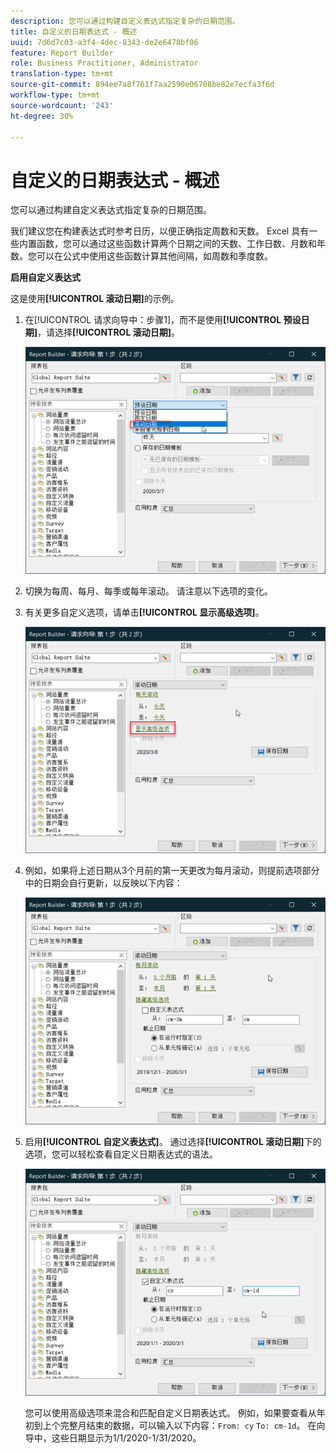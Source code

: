 ```yaml
---
description: 您可以通过构建自定义表达式指定复杂的日期范围。
title: 自定义的日期表达式 - 概述
uuid: 7d6d7c03-a3f4-4dec-8343-de2e6478bf06
feature: Report Builder
role: Business Practitioner, Administrator
translation-type: tm+mt
source-git-commit: 894ee7a8f761f7aa2590e06708be82e7ecfa3f6d
workflow-type: tm+mt
source-wordcount: '243'
ht-degree: 30%

---
```



# 自定义的日期表达式 - 概述

您可以通过构建自定义表达式指定复杂的日期范围。

我们建议您在构建表达式时参考日历，以便正确指定周数和天数。 Excel 具有一些内置函数，您可以通过这些函数计算两个日期之间的天数、工作日数、月数和年数。您可以在公式中使用这些函数计算其他间隔，如周数和季度数。

**启用自定义表达式**

这是使用&#x200B;**[!UICONTROL 滚动日期]**&#x200B;的示例。

1. 在[!UICONTROL 请求向导中：步骤1]，而不是使用&#x200B;**[!UICONTROL 预设日期]**，请选择&#x200B;**[!UICONTROL 滚动日期]**。

   ![](assets/rolldates1.png)

1. 切换为每周、每月、每季或每年滚动。 请注意以下选项的变化。
1. 有关更多自定义选项，请单击&#x200B;**[!UICONTROL 显示高级选项]**。

   ![](assets/rolldates2.png)

1. 例如，如果将上述日期从3个月前的第一天更改为每月滚动，则提前选项部分中的日期会自行更新，以反映以下内容：

   ![](assets/rolldatesfor3.png)

1. 启用&#x200B;**[!UICONTROL 自定义表达式]**。 通过选择&#x200B;**[!UICONTROL 滚动日期]**&#x200B;下的选项，您可以轻松查看自定义日期表达式的语法。

   ![](assets/rolldatesfor5.png)

   您可以使用高级选项来混合和匹配自定义日期表达式。 例如，如果要查看从年初到上个完整月结束的数据，可以输入以下内容：`From: cy` `To: cm-1d`。 在向导中，这些日期显示为1/1/2020-1/31/2020。
